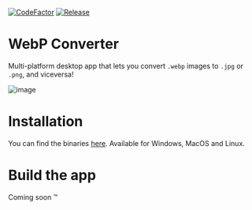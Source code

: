 [![CodeFactor](https://www.codefactor.io/repository/github/alexazumi/webp-converter/badge)](https://www.codefactor.io/repository/github/alexazumi/webp-converter)
[![Release](https://github.com/AlexAzumi/webp-converter/actions/workflows/main.yml/badge.svg)](https://github.com/AlexAzumi/webp-converter/actions/workflows/main.yml)

# WebP Converter

Multi-platform desktop app that lets you convert `.webp` images to `.jpg` or `.png`, and viceversa!

![image](https://github.com/AlexAzumi/webp-converter/assets/20672555/15fc79f2-8ac6-4921-91a8-6d8774b52fee)

# Installation

You can find the binaries [here](https://github.com/AlexAzumi/webp-converter/releases). Available for Windows, MacOS and Linux.

# Build the app

Coming soon ™
